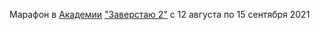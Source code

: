 Марафон в [Академии](https://htmlacademy.ru) ["Заверстаю 2"](https://l.htmlacademy.ru/zaverstai?utm_source=tg&utm_medium=social&utm_campaign=zaverstai4) c 12 августа по 15 сентября 2021
